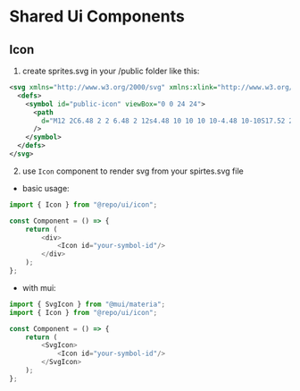 # Shared Ui Components

## Icon

1. create sprites.svg in your /public folder like this:
```svg
<svg xmlns="http://www.w3.org/2000/svg" xmlns:xlink="http://www.w3.org/1999/xlink">
  <defs>
    <symbol id="public-icon" viewBox="0 0 24 24">
      <path
        d="M12 2C6.48 2 2 6.48 2 12s4.48 10 10 10 10-4.48 10-10S17.52 2 12 2m-1 17.93c-3.95-.49-7-3.85-7-7.93 0-.62.08-1.21.21-1.79L9 15v1c0 1.1.9 2 2 2zm6.9-2.54c-.26-.81-1-1.39-1.9-1.39h-1v-3c0-.55-.45-1-1-1H8v-2h2c.55 0 1-.45 1-1V7h2c1.1 0 2-.9 2-2v-.41c2.93 1.19 5 4.06 5 7.41 0 2.08-.8 3.97-2.1 5.39"
      />
    </symbol>
  </defs>
</svg>
```

2. use `Icon` component to render svg from your spirtes.svg file

- basic usage:

```typescript
import { Icon } from "@repo/ui/icon";

const Component = () => {
    return (
        <div>
            <Icon id="your-symbol-id"/>
        </div>
    );
};
```

- with mui:

```typescript
import { SvgIcon } from "@mui/materia";
import { Icon } from "@repo/ui/icon";

const Component = () => {
    return (
        <SvgIcon>
            <Icon id="your-symbol-id"/>
        </SvgIcon>
    );
};
```
